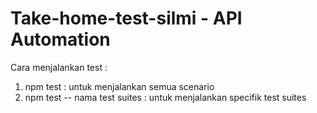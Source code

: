# Take-home-test-silmi - API Automation

Cara menjalankan test :
1. npm test : untuk menjalankan semua scenario
2. npm test -- nama test suites : untuk menjalankan specifik test suites



